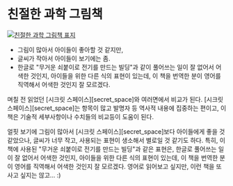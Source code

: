 # 친절한 과학 그림책

[![친절한 과학 그림책 표지](https://image.aladin.co.kr/product/10501/61/cover500/8952785223_1.jpg)](https://www.aladin.co.kr/shop/wproduct.aspx?ItemId=105016127)

* 그림이 많아서 아이들이 좋아할 것 같지만,
* 글씨가 작아서 아이들이 보기에는 좀.
* 한글로 "무거운 쇠붙이로 전기를 만드는 빌딩"과 같이 풀어쓰는 일이 잘 없어서 어색한 것인지, 아이들을 위한 다른 식의 표현이 있는데, 이 책을 번역한 분이 영어를 직역해서 어색한 것인지 잘 모르겠다.

며칠 전 읽었던 [시크릿 스페이스][secret_space]와 여러면에서 비교가 된다. [시크릿 스페이스][secret_space]는 항목이 많고 발명자 등 역사적 내용에 집중하는 편이고, 이 책은 기술적 세부사항이나 수치들의 비교등이 도움이 된다.

얼핏 보기에 그림이 많아서 [시크릿 스페이스][secret_space]보다 아이들에게 좋을 것 같았으나, 글씨가 너무 작고, 사용되는 표현이 생소해서 별로일 것 같기도 하다. 특히, 이 책에 사용된 "무거운 쇠붙이로 전기를 만드는 빌딩"과 같은 표현은, 한글로 풀어쓰는 일이 잘 없어서 어색한 것인지, 아이들을 위한 다른 식의 표현이 있는데, 이 책을 번역한 분이 영어를 직역해서 어색한 것인지 잘 모르겠다. 영어로 읽어보고 싶지만, 이런 책을 또 사고 싶지는 않고... :)
